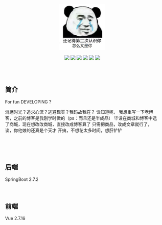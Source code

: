 <p align="center">
	<a href="https://yjzblog.top/" target="_blank">
		<img src="BlogIco.png" alt="Yjzlog logo" style="width: 150px; height: 150px">
	</a>
</p>
<p align="center">
	<img src="https://img.shields.io/badge/JDK-17-orange">
	<img src="https://img.shields.io/badge/SpringBoot-2.7.2-brightgreen">
	<img src="https://img.shields.io/badge/Element-UI-blue">
	<img src="https://img.shields.io/badge/Vant-2-orange">
	<img src="https://img.shields.io/badge/Vue-2.7.16-brightgreen">
	<img src="https://img.shields.io/badge/license-MIT-blue">
</p>

<br><br>
## 简介

For fun DEVELOPING ?

消磨时光？追求心流？逃避现实？我码故我在？
谁知道呢，
我想重写一下老博客，之前的博客是我刚学时做的（ps：而且还是半成品）
毕设在商城和博客中选了商城，现在想改改商城，直接改成博客算了
只需把商品，改成文章就行了，诶，你他娘的还真是个天才
开搞，不想花太多时间，想肝铲铲

<br><br><br>
## 后端

SpringBoot 2.7.2 
<br><br><br>

## 前端

Vue 2.7.16
<br><br><br>

